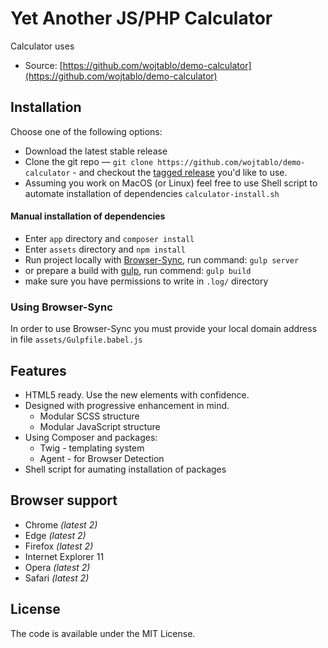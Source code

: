 # Yet Another JS/PHP Calculator

Calculator uses 

* Source: [https://github.com/wojtablo/demo-calculator](https://github.com/wojtablo/demo-calculator)


## Installation

Choose one of the following options:

- Download the latest stable release
- Clone the git repo — `git clone
  https://github.com/wojtablo/demo-calculator` - and checkout the
  [tagged release](https://github.com/wojtablo/demo-calculator/releases)
  you'd like to use.
- Assuming you work on MacOS (or Linux) feel free to use Shell script to automate installation of dependencies `calculator-install.sh`


#### Manual installation of dependencies  
- Enter `app` directory and `composer install`
- Enter `assets` directory and `npm install` 
- Run project locally with [Browser-Sync](https://www.browsersync.io/), run command: `gulp server`
- or prepare a build  with [gulp]('https://gulpjs.com/'), run commend: `gulp build`
- make sure you have permissions to write in `.log/` directory
### Using Browser-Sync
In order to use Browser-Sync you must provide your local domain address in file `assets/Gulpfile.babel.js`

## Features

* HTML5 ready. Use the new elements with confidence.
* Designed with progressive enhancement in mind.
  * Modular SCSS structure
  * Modular JavaScript structure
* Using Composer and packages:
  * Twig - templating system
  * Agent - for Browser Detection
* Shell script for aumating installation of packages

## Browser support

* Chrome *(latest 2)*
* Edge *(latest 2)*
* Firefox *(latest 2)*
* Internet Explorer 11
* Opera *(latest 2)*
* Safari *(latest 2)*

## License

The code is available under the MIT License.
